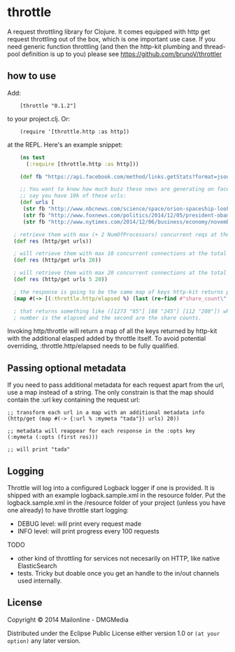 # throttle

A request throttling library for Clojure. It comes equipped with http get request throttling out of the box, which is one important use case. If you need generic function throttling (and then the http-kit plumbing and thread-pool definition is up to you) please see https://github.com/brunoV/throttler

## how to use

Add:

        [throttle "0.1.2"]

to your project.clj. Or:

        (require '[throttle.http :as http])

at the REPL. Here's an example snippet:

```clojure
    (ns test
      (:require [throttle.http :as http]))

    (def fb "https://api.facebook.com/method/links.getStats?format=json&urls=")

    ;; You want to know how much buzz these news are generating on facebook
    ;; say you have 10k of these urls:
    (def urls [
     (str fb "http://www.nbcnews.com/science/space/orion-spaceship-looks-good-during-first-test-road-mars-n262146")
     (str fb "http://www.foxnews.com/politics/2014/12/05/president-obama-picks-former-pentagon-official-ashton-carter-to-be-defense/")
     (str fb "http://www.nytimes.com/2014/12/06/business/economy/november-jobs-unemployment-figures.html")])

  ; retrieve them with max (+ 2 NumOfProcessors) concurrent reqs at the total of 2 req/second
  (def res (http/get urls))

  ; will retrieve them with max 10 concurrent connections at the total of 20 req/second
  (def res (http/get urls 20))

  ; will retrieve them with max 20 concurrent connections at the total of 5 req/second
  (def res (http/get urls 5 20))

  ; the response is going to be the same map of keys http-kit returns plus the elapsed
  (map #(-> [(:throttle.http/elapsed %) (last (re-find #"share_count\":(\d+)" (:body %)))]) res)

  ; that returns something like ([1273 "85"] [88 "245"] [112 "208"]) where the first
  ; number is the elapsed and the second are the share counts.

```

Invoking http/throttle will return a map of all the keys returned by http-kit with the additional elasped added by throttle itself. To avoid potential overriding, :throttle.http/elapsed needs to be fully qualified.

## Passing optional metadata

If you need to pass additional metadata for each request apart from the url, use a map instead of a string. The only constrain is that the map should contain the :url key containing the request url:

```
;; transform each url in a map with an additional metadata info
(http/get (map #(-> {:url % :mymeta "tada"}) urls) 20))

;; metadata will reappear for each response in the :opts key
(:mymeta (:opts (first res)))

;; will print "tada"
```

## Logging

Throttle will log into a configured Logback logger if one is provided. It is shipped with an example logback.sample.xml in the resource folder. Put the logback.sample.xml in the /resource folder of your project (unless you have one already) to have throttle start logging:

* DEBUG level: will print every request made
* INFO level: will print progress every 100 requests

TODO

* other kind of throttling for services not necesarily on HTTP, like native ElasticSearch
* tests. Tricky but doable once you get an handle to the in/out channels used internally.

## License

Copyright © 2014 Mailonline - DMGMedia

Distributed under the Eclipse Public License either version 1.0 or `(at your option)` any later version.
